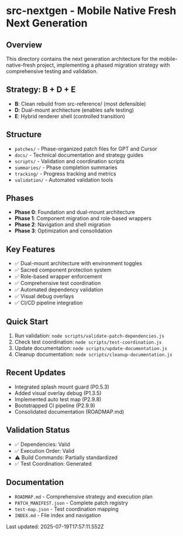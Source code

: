 # src-nextgen - Mobile Native Fresh Next Generation

## Overview
This directory contains the next generation architecture for the mobile-native-fresh project, implementing a phased migration strategy with comprehensive testing and validation.

## Strategy: B + D + E
- **B**: Clean rebuild from src-reference/ (most defensible)
- **D**: Dual-mount architecture (enables safe testing)
- **E**: Hybrid renderer shell (controlled transition)

## Structure
- `patches/` - Phase-organized patch files for GPT and Cursor
- `docs/` - Technical documentation and strategy guides
- `scripts/` - Validation and coordination scripts
- `summaries/` - Phase completion summaries
- `tracking/` - Progress tracking and metrics
- `validation/` - Automated validation tools

## Phases
- **Phase 0**: Foundation and dual-mount architecture
- **Phase 1**: Component migration and role-based wrappers
- **Phase 2**: Navigation and shell migration
- **Phase 3**: Optimization and consolidation

## Key Features
- ✅ Dual-mount architecture with environment toggles
- ✅ Sacred component protection system
- ✅ Role-based wrapper enforcement
- ✅ Comprehensive test coordination
- ✅ Automated dependency validation
- ✅ Visual debug overlays
- ✅ CI/CD pipeline integration

## Quick Start
1. Run validation: `node scripts/validate-patch-dependencies.js`
2. Check test coordination: `node scripts/test-coordination.js`
3. Update documentation: `node scripts/update-documentation.js`
4. Cleanup documentation: `node scripts/cleanup-documentation.js`

## Recent Updates
- Integrated splash mount guard (P0.5.3)
- Added visual overlay debug (P1.3.5)
- Implemented auto test map (P2.9.8)
- Bootstrapped CI pipeline (P2.9.9)
- Consolidated documentation (ROADMAP.md)

## Validation Status
- ✅ Dependencies: Valid
- ✅ Execution Order: Valid
- ⚠️  Build Commands: Partially standardized
- ✅ Test Coordination: Generated

## Documentation
- `ROADMAP.md` - Comprehensive strategy and execution plan
- `PATCH_MANIFEST.json` - Complete patch registry
- `test-map.json` - Test coordination mapping
- `INDEX.md` - File index and navigation

Last updated: 2025-07-19T17:57:11.552Z
